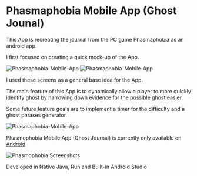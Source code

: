 # Phasmaphobia Mobile App (Ghost Jounal)

This App is recreating the journal from the PC game Phasmaphobia as an android app. 

I first focused on creating a quick mock-up of the App.

![Phasmaphobia-Mobile-App](https://i.imgur.com/MSbzrsG.png "Phasmaphobia Mobile App")
![Phasmaphobia-Mobile-App](https://i.imgur.com/f06oqMV.png "Phasmaphobia Mobile App")

I used these screens as a general base idea for the App.

The main feature of this App is to dynamically allow a player to more quickly identify ghost by narrowing down evidence for the possible ghost easier.

Some future feature goals are to implement a timer for the difficulty and a ghost phrases generator.

![Phasmaphobia-Mobile-App](https://i.imgur.com/f06oqMV.png "Phasmaphobia Mobile App")

Phasmophobia Mobile App (Ghost Journal) is currently only available on [Android](https://play.google.com/store/apps/details?id=com.TimApps.phasmophobiamobilejournal) 

![Phasmophobia Screenshots](https://i.imgur.com/9CAVMow.png "Phasmophobia Screenshots")

Developed in Native Java, Run and Built-in Android Studio

